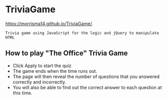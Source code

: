 # TriviaGame
https://morrisma14.github.io/TriviaGame/.

`Trivia game using JavaScript for the logic and jQuery to manipulate HTML`

## How to play "The Office" Trivia Game

- Click Apply to start the quiz
- The game ends when the time runs out.
- The page will then reveal the number of questions that you answered correctly and incorrectly.
- You will also be able to find out the correct answer to each question at this time. 
